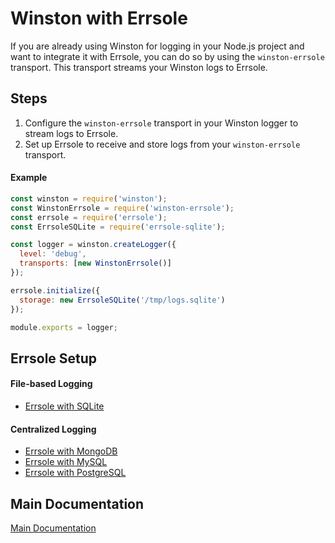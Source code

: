 # Winston with Errsole

If you are already using Winston for logging in your Node.js project and want to integrate it with Errsole, you can do so by using the `winston-errsole` transport. This transport streams your Winston logs to Errsole.

## Steps

1. Configure the `winston-errsole` transport in your Winston logger to stream logs to Errsole.
2. Set up Errsole to receive and store logs from your `winston-errsole` transport.

#### Example

```javascript
const winston = require('winston');
const WinstonErrsole = require('winston-errsole');
const errsole = require('errsole');
const ErrsoleSQLite = require('errsole-sqlite');

const logger = winston.createLogger({
  level: 'debug',
  transports: [new WinstonErrsole()]
});

errsole.initialize({
  storage: new ErrsoleSQLite('/tmp/logs.sqlite')
});

module.exports = logger;
```

## Errsole Setup

#### File-based Logging

* [Errsole with SQLite](https://github.com/errsole/errsole.js/blob/master/docs/sqlite-storage.md)

#### Centralized Logging

* [Errsole with MongoDB](https://github.com/errsole/errsole.js/blob/master/docs/mongodb-storage.md)
* [Errsole with MySQL](https://github.com/errsole/errsole.js/blob/master/docs/mysql-storage.md)
* [Errsole with PostgreSQL](https://github.com/errsole/errsole.js/blob/master/docs/postgresql-storage.md)

## Main Documentation

[Main Documentation](/README.md)
